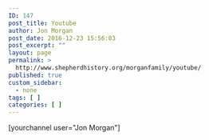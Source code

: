 ```yaml
---
ID: 147
post_title: Youtube
author: Jon Morgan
post_date: 2016-12-23 15:56:03
post_excerpt: ""
layout: page
permalink: >
  http://www.shepherdhistory.org/morganfamily/youtube/
published: true
custom_sidebar:
  - none
tags: [ ]
categories: [ ]
---
```

[yourchannel user="Jon Morgan"]